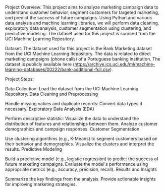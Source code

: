 Project Overview: 
This project aims to analyze marketing campaign data to understand customer behavior, segment customers for targeted marketing, and predict the success of future campaigns. Using Python and various data analysis and machine learning libraries, we will perform data cleaning, exploratory data analysis, customer segmentation using clustering, and predictive modeling. The dataset used for this project is sourced from the UCI Machine Learning Repository.

Dataset: 
The dataset used for this project is the Bank Marketing dataset from the UCI Machine Learning Repository. The data is related to direct marketing campaigns (phone calls) of a Portuguese banking institution. The dataset is publicly available here (https://archive.ics.uci.edu/ml/machine-learning-databases/00222/bank-additional-full.csv).

Project Steps:

Data Collection:
Load the dataset from the UCI Machine Learning Repository.
Data Cleaning and Preprocessing

Handle missing values and duplicate records:
Convert data types if necessary.
Exploratory Data Analysis (EDA)

Perform descriptive statistic:
Visualize the data to understand the distribution of features and relationships between them.
Analyze customer demographics and campaign responses.
Customer Segmentation

Use clustering algorithms (e.g., K-Means) to segment customers based on their behavior and demographics.
Visualize the clusters and interpret the results.
Predictive Modeling

Build a predictive model (e.g., logistic regression) to predict the success of future marketing campaigns.
Evaluate the model's performance using appropriate metrics (e.g., accuracy, precision, recall).
Results and Insights

Summarize the key findings from the analysis.
Provide actionable insights for improving marketing strategies.
